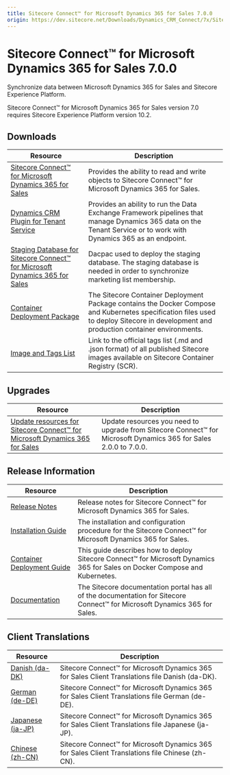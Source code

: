 ```yaml
---
title: Sitecore Connect™ for Microsoft Dynamics 365 for Sales 7.0.0
origin: https://dev.sitecore.net/Downloads/Dynamics_CRM_Connect/7x/Sitecore_Connect_for_Microsoft_Dynamics_365_for_Sales_700.aspx
---
```


# Sitecore Connect™ for Microsoft Dynamics 365 for Sales 7.0.0

Synchronize data between Microsoft Dynamics 365 for Sales and Sitecore Experience Platform.

  <Alert variant='warning' mb={4}>
    <AlertIcon />
    Sitecore Connect™ for Microsoft Dynamics 365 for Sales version 7.0 requires Sitecore Experience Platform version 10.2.
  </Alert>
  

## Downloads

 | Resource | Description |
 | --- | --- |
 | [Sitecore Connect™ for Microsoft Dynamics 365 for Sales](https://sitecoredev.azureedge.net/~/media/F3D37F885FF94FA8B54C8496CB1DF18D.ashx?date=20211203T111828) | Provides the ability to read and write objects to Sitecore Connect™ for Microsoft Dynamics 365 for Sales. |
 | [Dynamics CRM Plugin for Tenant Service](https://sitecoredev.azureedge.net/~/media/A877EB626EFB4762844A2CD2163BC321.ashx?date=20211203T111857) | Provides an ability to run the Data Exchange Framework pipelines that manage Dynamics 365 data on the Tenant Service or to work with Dynamics 365 as an endpoint. |
 | [Staging Database for Sitecore Connect™ for Microsoft Dynamics 365 for Sales](https://sitecoredev.azureedge.net/~/media/D4D9294A890B40BEAB82B808DF7D9555.ashx?date=20211203T111934) | Dacpac used to deploy the staging database. The staging database is needed in order to synchronize marketing list membership. |
 | [Container Deployment Package](https://github.com/Sitecore/container-deployment/releases/tag/dcrm%2F7.0.0.01499.150) | The Sitecore Container Deployment Package contains the Docker Compose and Kubernetes specification files used to deploy Sitecore in development and production container environments. |
 | [Image and Tags List](https://github.com/Sitecore/docker-images/tree/master/tags) | Link to the official tags list (.md and .json format) of all published Sitecore images available on Sitecore Container Registry (SCR). |

## Upgrades

 | Resource | Description |
 | --- | --- |
 | [Update resources for Sitecore Connect™ for Microsoft Dynamics 365 for Sales](/downloads/Resource%20files%20for%20Modules/1x/Resource%20files%20for%20Modules%20100) | Update resources you need to upgrade from Sitecore Connect™ for Microsoft Dynamics 365 for Sales 2.0.0 to 7.0.0. |

## Release Information

 | Resource | Description |
 | --- | --- |
 | [Release Notes](/downloads/Dynamics%20CRM%20Connect/7x/Sitecore%20Connect%20for%20Microsoft%20Dynamics%20365%20for%20Sales%20700/Release%20Notes) | Release notes for Sitecore Connect™ for Microsoft Dynamics 365 for Sales. |
 | [Installation Guide](https://doc.sitecore.com/xp/en/developers/dynamics-crm-connect/70/sitecore-connect-for-microsoft-dynamics-365-for-sales/install-sitecore-connect-for-microsoft-dynamics-for-sales-365-on-prem.html) | The installation and configuration procedure for the Sitecore Connect™ for Microsoft Dynamics 365 for Sales. |
 | [Container Deployment Guide](https://doc.sitecore.com/xp/en/developers/dynamics-crm-connect/70/sitecore-connect-for-microsoft-dynamics-365-for-sales/install-sitecore-connect-for-microsoft-dynamics-365-for-sales-on-containers.html) | This guide describes how to deploy Sitecore Connect™ for Microsoft Dynamics 365 for Sales on Docker Compose and Kubernetes. |
 | [Documentation](https://doc.sitecore.com/xp/en/developers/dynamics-crm-connect/70/sitecore-connect-for-microsoft-dynamics-365-for-sales/index-en.html) | The Sitecore documentation portal has all of the documentation for Sitecore Connect™ for Microsoft Dynamics 365 for Sales. |

## Client Translations

 | Resource | Description |
 | --- | --- |
 | [Danish (da-DK)](https://sitecoredev.azureedge.net/~/media/852A48DAFD8543B5916CAB8BA2034064.ashx?date=20211203T113026) | Sitecore Connect™ for Microsoft Dynamics 365 for Sales Client Translations file Danish (da-DK). |
 | [German (de-DE)](https://sitecoredev.azureedge.net/~/media/EEA93FD9B9CF4E6C84C61630B0E51CDA.ashx?date=20211203T113046) | Sitecore Connect™ for Microsoft Dynamics 365 for Sales Client Translations file German (de-DE). |
 | [Japanese (ja-JP)](https://sitecoredev.azureedge.net/~/media/7ADC9030ED084D408FB2457BAAF8BF0B.ashx?date=20211203T113108) | Sitecore Connect™ for Microsoft Dynamics 365 for Sales Client Translations file Japanese (ja-JP). |
 | [Chinese (zh-CN)](https://sitecoredev.azureedge.net/~/media/EC143637B23C49C985058F7BC899E384.ashx?date=20211203T113126) | Sitecore Connect™ for Microsoft Dynamics 365 for Sales Client Translations file Chinese (zh-CN). |